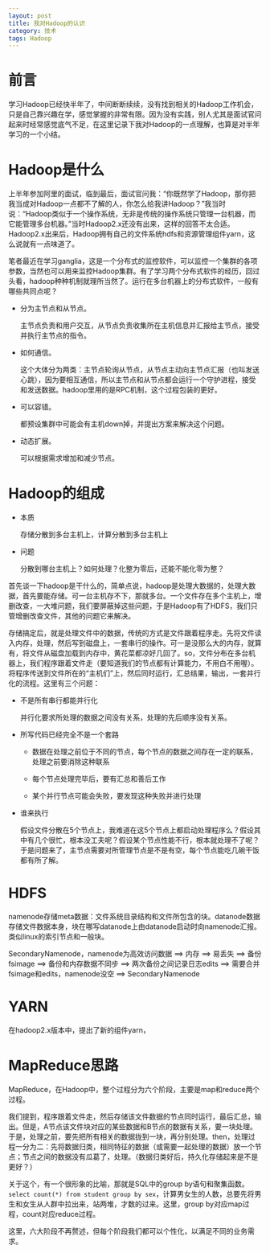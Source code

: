 ```yaml
---
layout: post
title: 我对Hadoop的认识
category: 技术
tags: Hadoop
---
```


# 前言 #
学习Hadoop已经快半年了，中间断断续续，没有找到相关的Hadoop工作机会，只是自己靠兴趣在学，感觉掌握的非常有限。因为没有实践，别人尤其是面试官问起来时经常感觉底气不足，在这里记录下我对Hadoop的一点理解，也算是对半年学习的一个小结。

# Hadoop是什么 #
上半年参加阿里的面试，临到最后，面试官问我：“你既然学了Hadoop，那你把我当成对Hadoop一点都不了解的人，你怎么给我讲Hadoop？”我当时说：“Hadoop类似于一个操作系统，无非是传统的操作系统只管理一台机器，而它能管理多台机器。”当时Hadoop2.x还没有出来，这样的回答不太合适。Hadoop2.x出来后，Hadoop拥有自己的文件系统hdfs和资源管理组件yarn，这么说就有一点味道了。

笔者最近在学习ganglia，这是一个分布式的监控软件，可以监控一个集群的各项参数，当然也可以用来监控Hadoop集群。有了学习两个分布式软件的经历，回过头看，hadoop种种机制就理所当然了。运行在多台机器上的分布式软件，一般有哪些共同点呢？

- 分为主节点和从节点。

	主节点负责和用户交互，从节点负责收集所在主机信息并汇报给主节点，接受并执行主节点的指令。
- 如何通信。
  
    这个大体分为两类：主节点轮询从节点，从节点主动向主节点汇报（也叫发送心跳），因为要相互通信，所以主节点和从节点都会运行一个守护进程，接受和发送数据。hadoop里用的是RPC机制，这个过程包装的更好。
- 可以容错。
  
    都预设集群中可能会有主机down掉，并提出方案来解决这个问题。
- 动态扩展。
  
    可以根据需求增加和减少节点。

# Hadoop的组成 #

- 本质
	
	存储分散到多台主机上，计算分散到多台主机上
- 问题
	
	分散到哪台主机上？如何处理？化整为零后，还能不能化零为整？

首先谈一下hadoop是干什么的，简单点说，hadoop是处理大数据的，处理大数据，首先要能存储。可一台主机存不下，那就多台。一个文件存在多个主机上，增删改查，一大堆问题，我们要屏蔽掉这些问题，于是Hadoop有了HDFS，我们只管增删改查文件，其他的问题它来解决。

存储搞定后，就是处理文件中的数据，传统的方式是文件跟着程序走。先将文件读入内存，处理，然后写到磁盘上，一套串行的操作。可一是没那么大的内存，就算有，将文件从磁盘加载到内存中，黄花菜都凉好几回了。so，文件分布在多台机器上，我们程序跟着文件走（要知道我们的节点都有计算能力，不用白不用喔）。将程序传送到文件所在的“主机们”上，然后同时运行，汇总结果，输出，一套并行化的流程。这里有三个问题：

- 不是所有串行都能并行化

	并行化要求所处理的数据之间没有关系，处理的先后顺序没有关系。
- 所写代码已经完全不是一个套路
	
	- 数据在处理之前位于不同的节点，每个节点的数据之间存在一定的联系，处理之前要消除这种联系

	- 每个节点处理完毕后，要有汇总和善后工作

	- 某个并行节点可能会失败，要发现这种失败并进行处理

- 谁来执行
	
	假设文件分散在5个节点上，我难道在这5个节点上都启动处理程序么？假设其中有几个很忙，根本没工夫呢？假设某个节点性能不行，根本就处理不了呢？于是问题来了，主节点需要对所管理节点是不是有空，每个节点能吃几碗干饭都有所了解。
    



# HDFS #

namenode存储meta数据：文件系统目录结构和文件所包含的块。datanode数据存储文件数据本身，块在哪写datanode上由datanode启动时向namenode汇报。类似linux的索引节点和一般块。

SecondaryNamenode，namenode为高效访问数据 ==> 内存 ==> 易丢失 ==> 备份fsimage ==> 备份和内存数据不同步 ==> 两次备份之间记录日志edits ==> 需要合并fsimage和edits，namenode没空 ==> SecondaryNamenode


# YARN #
在hadoop2.x版本中，提出了新的组件yarn，

# MapReduce思路 #
MapReduce，在Hadoop中，整个过程分为六个阶段，主要是map和reduce两个过程。

我们提到，程序跟着文件走，然后存储该文件数据的节点同时运行，最后汇总，输出。但是，A节点该文件块对应的某些数据和B节点的数据有关系，要一块处理。于是，处理之前，要先把所有相关的数据拢到一块，再分别处理。then，处理过程一分为二：先将数据归类，相同特征的数据（或需要一起处理的数据）放一个节点；节点之间的数据没有瓜葛了，处理。（数据归类好后，持久化存储起来是不是更好？）

关于这个，有一个很形象的比喻，那就是SQL中的group by语句和聚集函数。`select count(*) from student group by sex`，计算男女生的人数，总要先将男生和女生从人群中拉出来，站两堆，才数的过来。这里，group by对应map过程，count对应reduce过程。

这里，六大阶段不再赘述，但每个阶段我们都可以个性化，以满足不同的业务需求。